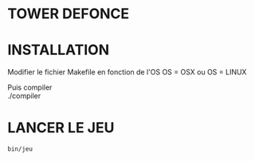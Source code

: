 # TOWER DEFONCE

# INSTALLATION
Modifier le fichier Makefile en fonction de l'OS
	OS = OSX ou OS = LINUX

Puis compiler	
	./compiler

# LANCER LE JEU
	bin/jeu